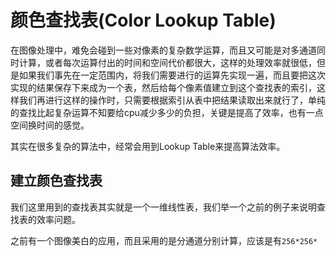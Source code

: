 # 颜色查找表(Color Lookup Table)    

在图像处理中，难免会碰到一些对像素的复杂数学运算，而且又可能是对多通道同时计算，或者每次运算付出的时间和空间代价都很大，这样的处理效率就很低，但是如果我们事先在一定范围内，将我们需要进行的运算先实现一遍，而且要把这次实现的结果保存下来成为一个表，然后给每个像素值建立到这个查找表的索引，这样我们再进行这样的操作时，只需要根据索引从表中把结果读取出来就行了，单纯的查找比起复杂运算不知要给cpu减少多少的负担，关键是提高了效率，也有一点空间换时间的感觉。

其实在很多复杂的算法中，经常会用到Lookup Table来提高算法效率。        

## 建立颜色查找表    

我们这里用到的查找表其实就是一个一维线性表，我们举一个之前的例子来说明查找表的效率问题。     

之前有一个图像美白的应用，而且采用的是分通道分别计算，应该是有`256*256*`